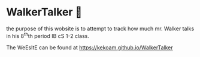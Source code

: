 # WalkerTalker :bear:

the purpose of this wobsite is to attempt to track how much mr. Walker talks in his 8<sup>th</sup>th period IB cS 1-2 class. 

The WeEsItE can be found at https://kekoam.github.io/WalkerTalker 
